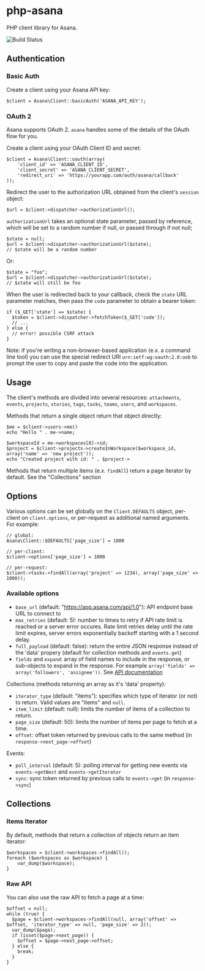 php-asana
=========

PHP client library for Asana.

![Build Status](https://api.travis-ci.org/Asana/php-asana.svg)

Authentication
--------------

### Basic Auth

Create a client using your Asana API key:

    $client = Asana\Client::basicAuth('ASANA_API_KEY');

### OAuth 2

Asana supports OAuth 2. `asana` handles some of the details of the OAuth flow for you.

Create a client using your OAuth Client ID and secret:

    $client = Asana\Client::oauth(array(
        'client_id' => 'ASANA_CLIENT_ID',
        'client_secret' => 'ASANA_CLIENT_SECRET',
        'redirect_uri' => 'https://yourapp.com/auth/asana/callback'
    ));

Redirect the user to the authorization URL obtained from the client's `session` object:
    
    $url = $client->dispatcher->authorizationUrl();

`authorizationUrl` takes an optional state parameter, passed by reference, which will be set to a random number if null, or passed through if not null;
    
    $state = null;
    $url = $client->dispatcher->authorizationUrl($state);
    // $state will be a random number

Or:

    $state = "foo";
    $url = $client->dispatcher->authorizationUrl($state);
    // $state will still be foo

When the user is redirected back to your callback, check the `state` URL parameter matches, then pass the `code` parameter to obtain a bearer token:

    if ($_GET['state'] == $state) {
      $token = $client->dispatcher->fetchToken($_GET['code']);
      // ... 
    } else {
      // error! possible CSRF attack
    }

Note: if you're writing a non-browser-based application (e.x. a command line tool) you can use the special redirect URI `urn:ietf:wg:oauth:2.0:oob` to prompt the user to copy and paste the code into the application.

Usage
-----

The client's methods are divided into several resources: `attachments`, `events`, `projects`, `stories`, `tags`, `tasks`, `teams`, `users`, and `workspaces`.

Methods that return a single object return that object directly:

    $me = $client->users->me()
    echo "Hello " . me->name;

    $workspaceId = me->workspaces[0]->id;
    $project = $client->projects->createInWorkspace($workspace_id, array('name' => 'new project'));
    echo "Created project with id: " . $project->

Methods that return multiple items (e.x. `findAll`) return a page iterator by default. See the "Collections" section

Options
-------

Various options can be set globally on the `Client.DEFAULTS` object, per-client on `client.options`, or per-request as additional named arguments. For example:

    // global:
    Asana\Client::$DEFAULTS['page_size'] = 1000

    // per-client:
    $client->options['page_size'] = 1000

    // per-request:
    $client->tasks->findAll(array('project' => 1234), array('page_size' => 1000));

### Available options

* `base_url` (default: "https://app.asana.com/api/1.0"): API endpoint base URL to connect to
* `max_retries` (default: 5): number to times to retry if API rate limit is reached or a server error occures. Rate limit retries delay until the rate limit expires, server errors exponentially backoff starting with a 1 second delay.
* `full_payload` (default: false): return the entire JSON response instead of the 'data' propery (default for collection methods and `events.get`)
* `fields` and `expand`: array of field names to include in the response, or sub-objects to expand in the response. For example `array('fields' => array('followers', 'assignee'))`. See [API documentation](https://asana.com/developers/documentation/getting-started/input-output-options)

Collections (methods returning an array as it's 'data' property):

* `iterator_type` (default: "items"): specifies which type of iterator (or not) to return. Valid values are "items" and `null`.
* `item_limit` (default: null): limits the number of items of a collection to return.
* `page_size` (default: 50): limits the number of items per page to fetch at a time.
* `offset`: offset token returned by previous calls to the same method (in `response->next_page->offset`)

Events:

* `poll_interval` (default: 5): polling interval for getting new events via `events->getNext` and `events->getIterator`
* `sync`: sync token returned by previous calls to `events->get` (in `response->sync`)

Collections
-----------

### Items Iterator

By default, methods that return a collection of objects return an item iterator:

    $workspaces = $client->workspaces->findAll();
    foreach ($workspaces as $workspace) {
        var_dump($workspace);
    }

### Raw API

You can also use the raw API to fetch a page at a time:

    $offset = null;
    while (true) {
      $page = $client->workspaces->findAll(null, array('offset' => $offset, 'iterator_type' => null, 'page_size' => 2));
      var_dump($page);
      if (isset($page->next_page)) {
        $offset = $page->next_page->offset;
      } else {
        break;
      }
    }

